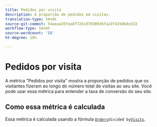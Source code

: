 ```yaml
---
title: Pedidos por visita
description: A proporção de pedidos em visitas.
translation-type: tm+mt
source-git-commit: 54aeaa35fea8f725c87030936fa24f415064e333
workflow-type: tm+mt
source-wordcount: '58'
ht-degree: 10%

---
```



# Pedidos por visita

A métrica &quot;Pedidos por visita&quot; mostra a proporção de pedidos que os visitantes fizeram ao longo do número total de visitas ao seu site. Você pode usar essa métrica para entender a taxa de conversão do seu site.

## Como essa métrica é calculada

Essa métrica é calculada usando a fórmula [`Orders`](orders.md)` divided by `[`Visits`](visits.md).
